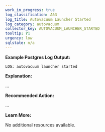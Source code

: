 ```yaml
---
work_in_progress: true
log_classification: A63
log_title: Autovacuum Launcher Started
log_category: autovacuum
collector_key: AUTOVACUUM_LAUNCHER_STARTED
tooltip: ?1
urgency: low
sqlstate: n/a
---
```


**Example Postgres Log Output:**

```
LOG: autovacuum launcher started
```

**Explanation:**

...

**Recommended Action:**

...

**Learn More:**

No additional resources available.
